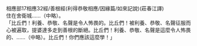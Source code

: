 相應部17相應32經/善根經(利得恭敬相應/因緣篇/如來記說)(莊春江譯)  
住在舍衛城……（中略）。  
「比丘們！利養、恭敬、名聲是令人怖畏的。比丘們！被利養、恭敬、名聲征服而心被遍取，提婆達多走到善根的斷絕。比丘們！利養、恭敬、名聲是這麼令人怖畏的、……（中略）。比丘們！你們應該這麼學！」  
  
  
